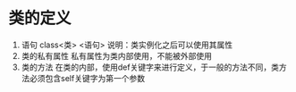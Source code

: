 # 类的定义
1. 语句
   class<类>
     <语句>
   说明：类实例化之后可以使用其属性
2. 类的私有属性
   私有属性为类内部使用，不能被外部使用
3. 类的方法
   在类的内部，使用def关键字来进行定义，于一般的方法不同，类方法必须包含self关键字为第一个参数
